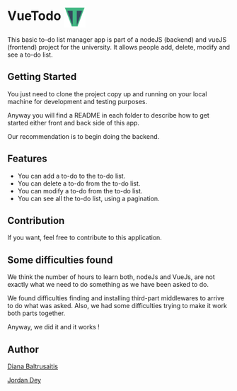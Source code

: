 # VueTodo <img align="center" src="frontend/src/assets/Favicon.png" width="48" />

This basic to-do list manager app is part of a nodeJS (backend) and vueJS (frontend) project for the university.
It allows people add, delete, modify and see a to-do list.

## Getting Started

You just need to clone the project copy up and running on your local machine for development and testing purposes.

Anyway you will find a README in each folder to describe how to get started either front and back side of this app.

Our recommendation is to begin doing the backend.

## Features

- You can add a to-do to the to-do list.
- You can delete a to-do from the to-do list.
- You can modify a to-do from the to-do list.
- You can see all the to-do list, using a pagination.

## Contribution

If you want, feel free to contribute to this application.


## Some difficulties found

We think the number of hours to learn both, nodeJs and VueJs, are not exactly what we need to do something as we have been asked to do.

We found difficulties finding and installing third-part middlewares to arrive to do what was asked.
Also, we had some difficulties trying to make it work both parts together.

Anyway, we did it and it works ! 

## Author

[Diana Baltrusaitis](https://github.com/nitabaltru)

[Jordan Dey](https://github.com/DeyJordan)
